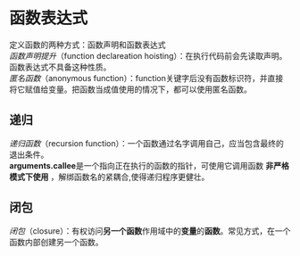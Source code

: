 # 函数表达式
定义函数的两种方式：函数声明和函数表达式  
*函数声明提升*（function declareation hoisting）：在执行代码前会先读取声明。函数表达式不具备这种性质。  
*匿名函数*（anonymous function）：function关键字后没有函数标识符，并直接将它赋值给变量。把函数当成值使用的情况下，都可以使用匿名函数。  

## 递归
*递归函数*（recursion function）：一个函数通过名字调用自己，应当包含最终的退出条件。  
**arguments.callee**是一个指向正在执行的函数的指针，可使用它调用函数 __非严格模式下使用__ ，解绑函数名的紧耦合,使得递归程序更健壮。  
## 闭包  
*闭包*（closure）：有权访问**另一个函数**作用域中的**变量**的**函数**。常见方式，在一个函数内部创建另一个函数。  
